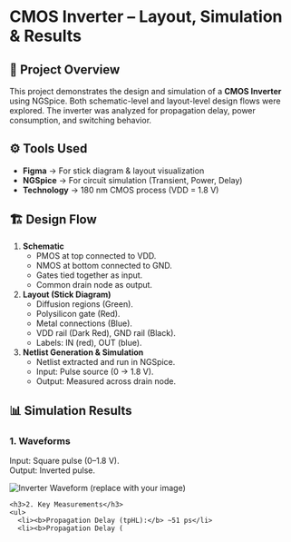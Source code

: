 <!DOCTYPE html>
<html lang="en">
<head>
  <meta charset="UTF-8">
  
</head>
<body>

  <h1>CMOS Inverter – Layout, Simulation & Results</h1>

  <div class="section">
    <h2>📌 Project Overview</h2>
    <p>
      This project demonstrates the design and simulation of a <b>CMOS Inverter</b> using NGSpice.
      Both schematic-level and layout-level design flows were explored. 
      The inverter was analyzed for propagation delay, power consumption, and switching behavior.
    </p>
  </div>

  <div class="section">
    <h2>⚙️ Tools Used</h2>
    <ul>
      <li><b>Figma</b> → For stick diagram & layout visualization</li>
      <li><b>NGSpice</b> → For circuit simulation (Transient, Power, Delay)</li>
      <li><b>Technology</b> → 180 nm CMOS process (VDD = 1.8 V)</li>
    </ul>
  </div>

  <div class="section">
    <h2>🏗️ Design Flow</h2>
    <ol>
      <li>
        <b>Schematic</b>
        <ul>
          <li>PMOS at top connected to VDD.</li>
          <li>NMOS at bottom connected to GND.</li>
          <li>Gates tied together as input.</li>
          <li>Common drain node as output.</li>
        </ul>
      </li>
      <li>
        <b>Layout (Stick Diagram)</b>
        <ul>
          <li>Diffusion regions (Green).</li>
          <li>Polysilicon gate (Red).</li>
          <li>Metal connections (Blue).</li>
          <li>VDD rail (Dark Red), GND rail (Black).</li>
          <li>Labels: IN (red), OUT (blue).</li>
        </ul>
      </li>
      <li>
        <b>Netlist Generation & Simulation</b>
        <ul>
          <li>Netlist extracted and run in NGSpice.</li>
          <li>Input: Pulse source (0 → 1.8 V).</li>
          <li>Output: Measured across drain node.</li>
        </ul>
      </li>
    </ol>
  </div>

  <div class="section">
    <h2>📊 Simulation Results</h2>
    <h3>1. Waveforms</h3>
    <p>Input: Square pulse (0–1.8 V).<br>Output: Inverted pulse.</p>
    <img src="waveform.png" alt="Inverter Waveform (replace with your image)">
    
    <h3>2. Key Measurements</h3>
    <ul>
      <li><b>Propagation Delay (tpHL):</b> ~51 ps</li>
      <li><b>Propagation Delay (
